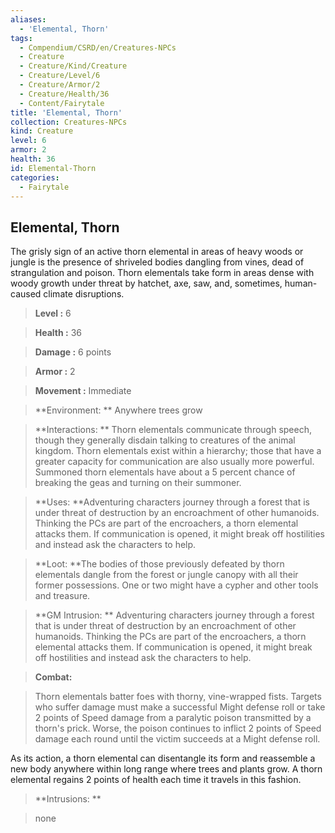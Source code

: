 ```yaml
---
aliases:
  - 'Elemental, Thorn'
tags:
  - Compendium/CSRD/en/Creatures-NPCs
  - Creature
  - Creature/Kind/Creature
  - Creature/Level/6
  - Creature/Armor/2
  - Creature/Health/36
  - Content/Fairytale
title: 'Elemental, Thorn'
collection: Creatures-NPCs
kind: Creature
level: 6
armor: 2
health: 36
id: Elemental-Thorn
categories:
  - Fairytale
---
```

## Elemental, Thorn    
The grisly sign of an active thorn elemental in areas of heavy woods or jungle is the presence of shriveled bodies dangling from vines, dead of strangulation and poison. Thorn elementals take form in areas dense with woody growth under threat by hatchet, axe, saw, and, sometimes, human-caused climate disruptions.    
  
    
> **Level :** 6    
> **Health :** 36    
> **Damage :** 6 points    
> **Armor :** 2    
> **Movement :** Immediate    
> **Environment: ** Anywhere trees grow    
> **Interactions: ** Thorn elementals communicate through speech, though they generally disdain talking to creatures of the animal kingdom. Thorn elementals exist within a hierarchy; those that have a greater capacity for communication are also usually more powerful. Summoned thorn elementals have about a 5 percent chance of breaking the geas and turning on their summoner.    
> **Uses: **Adventuring characters journey through a forest that is under threat of destruction by an encroachment of other humanoids. Thinking the PCs are part of the encroachers, a thorn elemental attacks them. If communication is opened, it might break off hostilities and instead ask the characters to help.    
> **Loot: **The bodies of those previously defeated by thorn elementals dangle from the forest or jungle canopy with all their former possessions. One or two might have a cypher and other tools and treasure.    
> **GM Intrusion: ** Adventuring characters journey through a forest that is under threat of destruction by an encroachment of other humanoids. Thinking the PCs are part of the encroachers, a thorn elemental attacks them. If communication is opened, it might break off hostilities and instead ask the characters to help.    
  
> **Combat:**   
> Thorn elementals batter foes with thorny, vine-wrapped fists. Targets who suffer damage must make a successful Might defense roll or take 2 points of Speed damage from a paralytic poison transmitted by a thorn's prick. Worse, the poison continues to inflict 2 points of Speed damage each round until the victim succeeds at a Might defense roll.   
As its action, a thorn elemental can disentangle its form and reassemble a new body anywhere within long range where trees and plants grow. A thorn elemental regains 2 points of health each time it travels in this fashion.    
    
  
> **Intrusions: **   
> none    
